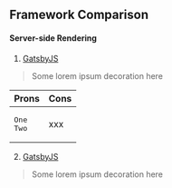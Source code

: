Framework Comparison
------

#### Server-side Rendering
1. [GatsbyJS](https://google.com)
> Some lorem ipsum decoration here

| Prons        | Cons          |
| ---          | ---           |
| <pre><ul style="margin:0;padding:0;"><li>One</li><li>Two</li></ul></pre> | xxx |
  



2. [GatsbyJS](https://google.com)
> Some lorem ipsum decoration here
